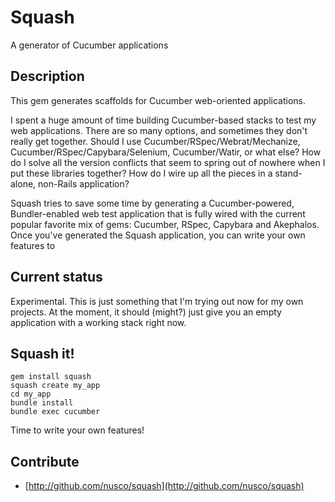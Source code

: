 # Squash

A generator of Cucumber applications

## Description

This gem generates scaffolds for Cucumber web-oriented applications.

I spent a huge amount of time building Cucumber-based stacks to test my web applications. There are so many options, and sometimes they don't really get together. Should I use Cucumber/RSpec/Webrat/Mechanize, Cucumber/RSpec/Capybara/Selenium, Cucumber/Watir, or what else? How do I solve all the version conflicts that seem to spring out of nowhere when I put these libraries together? How do I wire up all the pieces in a stand-alone, non-Rails application?

Squash tries to save some time by generating a Cucumber-powered, Bundler-enabled web test application that is fully wired with the current popular favorite mix of gems: Cucumber, RSpec, Capybara and Akephalos. Once you've generated the Squash application, you can write your own features to 

## Current status

Experimental. This is just something that I'm trying out now for my own projects. At the moment, it should (might?) just give you an empty application with a working stack right now.

## Squash it!

    gem install squash
    squash create my_app
    cd my_app
    bundle install
    bundle exec cucumber

Time to write your own features!

## Contribute

* [http://github.com/nusco/squash](http://github.com/nusco/squash)
